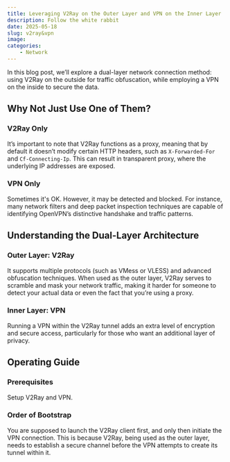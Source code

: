 ```yaml
---
title: Leveraging V2Ray on the Outer Layer and VPN on the Inner Layer
description: Follow the white rabbit
date: 2025-05-18
slug: v2ray&vpn
image: 
categories:
    - Network
---
```


In this blog post, we’ll explore a dual-layer network connection method: using V2Ray on the outside for traffic obfuscation, while employing a VPN on the inside to secure the data.  

## Why Not Just Use One of Them?
### V2Ray Only
It’s important to note that V2Ray functions as a proxy, meaning that by default it doesn’t modify certain HTTP headers, such as `X-Forwarded-For` and `Cf-Connecting-Ip`. This can result in transparent proxy, where the underlying IP addresses are exposed.  

### VPN Only
Sometimes it's OK. However, it may be detected and blocked. For instance, many network filters and deep packet inspection techniques are capable of identifying OpenVPN’s distinctive handshake and traffic patterns.  

## Understanding the Dual-Layer Architecture
### Outer Layer: V2Ray
It supports multiple protocols (such as VMess or VLESS) and advanced obfuscation techniques. When used as the outer layer, V2Ray serves to scramble and mask your network traffic, making it harder for someone to detect your actual data or even the fact that you’re using a proxy.  

### Inner Layer: VPN
Running a VPN within the V2Ray tunnel adds an extra level of encryption and secure access, particularly for those who want an additional layer of privacy.  

## Operating Guide
### Prerequisites
Setup V2Ray and VPN.  

### Order of Bootstrap
You are supposed to launch the V2Ray client first, and only then initiate the VPN connection. This is because V2Ray, being used as the outer layer, needs to establish a secure channel before the VPN attempts to create its tunnel within it.  

